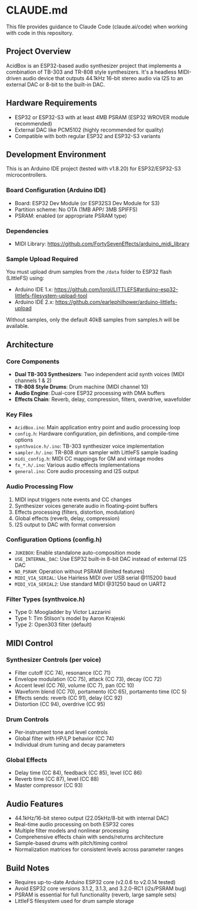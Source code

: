 # CLAUDE.md

This file provides guidance to Claude Code (claude.ai/code) when working with code in this repository.

## Project Overview

AcidBox is an ESP32-based audio synthesizer project that implements a combination of TB-303 and TR-808 style synthesizers. It's a headless MIDI-driven audio device that outputs 44.1kHz 16-bit stereo audio via I2S to an external DAC or 8-bit to the built-in DAC.

## Hardware Requirements

- ESP32 or ESP32-S3 with at least 4MB PSRAM (ESP32 WROVER module recommended)
- External DAC like PCM5102 (highly recommended for quality)
- Compatible with both regular ESP32 and ESP32-S3 variants

## Development Environment

This is an Arduino IDE project (tested with v1.8.20) for ESP32/ESP32-S3 microcontrollers.

### Board Configuration (Arduino IDE)
- Board: ESP32 Dev Module (or ESP32S3 Dev Module for S3)
- Partition scheme: No OTA (1MB APP/ 3MB SPIFFS)
- PSRAM: enabled (or appropriate PSRAM type)

### Dependencies
- MIDI Library: https://github.com/FortySevenEffects/arduino_midi_library

### Sample Upload Required
You must upload drum samples from the `/data` folder to ESP32 flash (LittleFS) using:
- Arduino IDE 1.x: https://github.com/lorol/LITTLEFS#arduino-esp32-littlefs-filesystem-upload-tool
- Arduino IDE 2.x: https://github.com/earlephilhower/arduino-littlefs-upload

Without samples, only the default 40kB samples from samples.h will be available.

## Architecture

### Core Components
- **Dual TB-303 Synthesizers**: Two independent acid synth voices (MIDI channels 1 & 2)
- **TR-808 Style Drums**: Drum machine (MIDI channel 10)
- **Audio Engine**: Dual-core ESP32 processing with DMA buffers
- **Effects Chain**: Reverb, delay, compression, filters, overdrive, wavefolder

### Key Files
- `AcidBox.ino`: Main application entry point and audio processing loop
- `config.h`: Hardware configuration, pin definitions, and compile-time options
- `synthvoice.h/.ino`: TB-303 synthesizer voice implementation
- `sampler.h/.ino`: TR-808 drum sampler with LittleFS sample loading
- `midi_config.h`: MIDI CC mappings for GM and vintage modes
- `fx_*.h/.ino`: Various audio effects implementations
- `general.ino`: Core audio processing and I2S output

### Audio Processing Flow
1. MIDI input triggers note events and CC changes
2. Synthesizer voices generate audio in floating-point buffers
3. Effects processing (filters, distortion, modulation)
4. Global effects (reverb, delay, compression)
5. I2S output to DAC with format conversion

### Configuration Options (config.h)
- `JUKEBOX`: Enable standalone auto-composition mode
- `USE_INTERNAL_DAC`: Use ESP32 built-in 8-bit DAC instead of external I2S DAC
- `NO_PSRAM`: Operation without PSRAM (limited features)
- `MIDI_VIA_SERIAL`: Use Hairless MIDI over USB serial @115200 baud
- `MIDI_VIA_SERIAL2`: Use standard MIDI @31250 baud on UART2

### Filter Types (synthvoice.h)
- Type 0: Moogladder by Victor Lazzarini
- Type 1: Tim Stilson's model by Aaron Krajeski
- Type 2: Open303 filter (default)

## MIDI Control

### Synthesizer Controls (per voice)
- Filter cutoff (CC 74), resonance (CC 71)
- Envelope modulation (CC 75), attack (CC 73), decay (CC 72)
- Accent level (CC 76), volume (CC 7), pan (CC 10)
- Waveform blend (CC 70), portamento (CC 65), portamento time (CC 5)
- Effects sends: reverb (CC 91), delay (CC 92)
- Distortion (CC 94), overdrive (CC 95)

### Drum Controls
- Per-instrument tone and level controls
- Global filter with HP/LP behavior (CC 74)
- Individual drum tuning and decay parameters

### Global Effects
- Delay time (CC 84), feedback (CC 85), level (CC 86)
- Reverb time (CC 87), level (CC 88)
- Master compressor (CC 93)

## Audio Features

- 44.1kHz/16-bit stereo output (22.05kHz/8-bit with internal DAC)
- Real-time audio processing on both ESP32 cores
- Multiple filter models and nonlinear processing
- Comprehensive effects chain with sends/returns architecture
- Sample-based drums with pitch/timing control
- Normalization matrices for consistent levels across parameter ranges

## Build Notes

- Requires up-to-date Arduino ESP32 core (v2.0.6 to v2.0.14 tested)
- Avoid ESP32 core versions 3.1.2, 3.1.3, and 3.2.0-RC1 (i2s/PSRAM bug)
- PSRAM is essential for full functionality (reverb, large sample sets)
- LittleFS filesystem used for drum sample storage